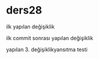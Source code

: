 # ders28
ilk yapılan değişiklik

ilk commit sonrası yapılan değişiklik

yapılan 3. değişiklikyansıtma testi